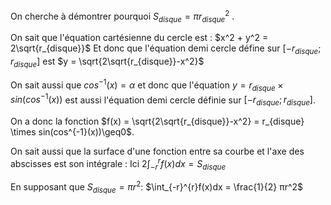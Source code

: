 On cherche à démontrer pourquoi $S_{disque} = πr_{disque}^2$ .

On sait que l'équation cartésienne du cercle est :
$x^2 + y^2 = 2\sqrt{r_{disque}}$ 
Et donc que l'équation demi cercle défine sur $[-r_{disque};r_{disque}]$ est $y = \sqrt{2\sqrt{r_{disque}}-x^2}$ 

On sait aussi que $cos^{-1}(x) = α$ et donc que l'équation $y = r_{disque}\times sin(cos^{-1}(x))$ est aussi l'équation demi cercle définie sur $[-r_{disque};r_{disque}]$.

On a donc la fonction $f(x) = \sqrt{2\sqrt{r_{disque}}-x^2} = r_{disque} \times sin(cos^{-1}(x))\geq0$.

On sait aussi que la surface d'une fonction entre sa courbe et l'axe des abscisses est son intégrale :
Ici $2\int_{-r}^{r}f(x)dx = S_{disque}$

En supposant que $S_{disque} = πr^2$:
$\int_{-r}^{r}f(x)dx = \frac{1}{2} πr^2$

